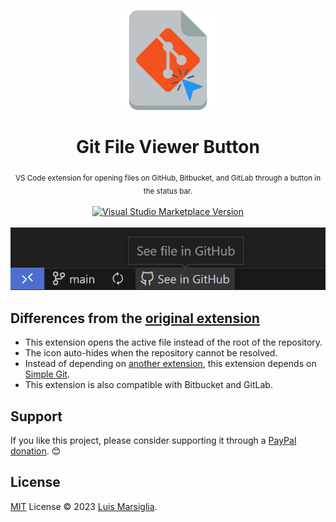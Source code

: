 <p align="center">
  <img src="./res/icon.png" height="160"/>
</p>

<div align="center">
  <h1>Git File Viewer Button</h1>
  <sub>VS Code extension for opening files on GitHub, Bitbucket, and GitLab through a button in the status bar.</sub>
  <br />
  <br />
  <a href="https://marketplace.visualstudio.com/items?itemName=marsi.vscode-git-file-viewer-button" target="__blank"><img src="https://img.shields.io/visual-studio-marketplace/v/marsi.vscode-git-file-viewer-button.svg?color=eee&amp;label=VS%20Code%20Marketplace&logo=visual-studio-code" alt="Visual Studio Marketplace Version" /></a>
  <br />
  <br />
  <img src="./preview.png" alt="Status bar icon preview" />
</div>

## Differences from the [original extension](https://github.com/antfu/vscode-open-in-github-button)

- This extension opens the active file instead of the root of the repository.
- The icon auto-hides when the repository cannot be resolved.
- Instead of depending on [another extension](https://github.com/fabiospampinato/vscode-open-in-github), this extension depends on [Simple Git](https://www.npmjs.com/package/simple-git).
- This extension is also compatible with Bitbucket and GitLab.

## Support

If you like this project, please consider supporting it through a [PayPal donation](https://paypal.me/marsigliacr). 😊

## License

[MIT](./LICENSE) License © 2023 [Luis Marsiglia](https://github.com/marsidev).
